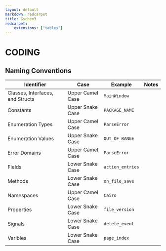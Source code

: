 ```yaml
---
layout: default
markdown: redcarpet
title: Gschem3
redcarpet:
    extensions: ["tables"]
---
```

# CODING

## Naming Conventions
|Identifier|Case|Example|Notes|
|-|-|-|-|
|Classes, Interfaces, and Structs|Upper Camel Case|`MainWindow`||
|Constants|Upper Snake Case|`PACKAGE_NAME`||
|Enumeration Types|Upper Camel Case|`ParseError`||
|Enumeration Values|Upper Snake Case|`OUT_OF_RANGE`||
|Error Domains|Upper Camel Case|`ParseError`||
|Fields|Lower Snake Case|`action_entries`||
|Methods|Lower Snake Case|`on_file_save`||
|Namespaces|Upper Camel Case|`Cairo`||
|Properties|Lower Snake Case|`file_version`||
|Signals|Lower Snake Case|`delete_event`||
|Varibles|Lower Snake Case|`page_index`||
